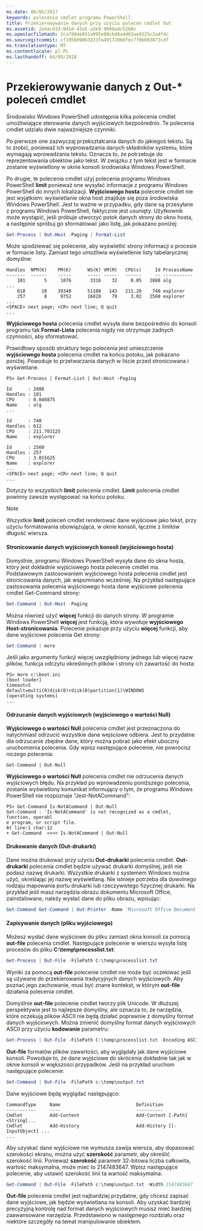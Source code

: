 ```yaml
---
ms.date: 06/05/2017
keywords: polecenia cmdlet programu PowerShell
title: Przekierowywanie danych przy użyciu poleceń cmdlet Out
ms.assetid: 2a4acd33-041d-43a5-a3e9-9608a4c52b0c
ms.openlocfilehash: 3ca7984e831a995e80cbd8a4d83ae9225c2a4f4c
ms.sourcegitcommit: cf195b090b3223fa4917206dfec7f0b603873cdf
ms.translationtype: MT
ms.contentlocale: pl-PL
ms.lasthandoff: 04/09/2018
---
```

# <a name="redirecting-data-with-out--cmdlets"></a>Przekierowywanie danych z Out-* poleceń cmdlet

Środowisko Windows PowerShell udostępnia kilka polecenia cmdlet umożliwiające sterowanie danych wyjściowych bezpośrednio. Te polecenia cmdlet udziału dwie najważniejsze czynniki.

Po pierwsze one zazwyczaj przekształcania danych do jakiegoś tekstu. Są to zrobić, ponieważ ich wyprowadzania danych składników systemu, które wymagają wprowadzania tekstu. Oznacza to, że potrzebuje do reprezentowania obiektów jako tekst. W związku z tym tekst jest w formacie zostanie wyświetlony w oknie konsoli środowiska Windows PowerShell.

Po drugie, te polecenia cmdlet użyj polecenia programu Windows PowerShell **limit** ponieważ one wysyłać informacje z programu Windows PowerShell do innych lokalizacji. **Wyjściowego hosta** polecenie cmdlet nie jest wyjątkiem: wyświetlanie okna host znajduje się poza środowiska Windows PowerShell. Jest to ważne w przypadku, gdy dane są przesyłane z programu Windows PowerShell, faktycznie jest usunięty. Użytkownik może wystąpić, jeśli próbuje utworzyć potok danych strony do okno hosta, a następnie spróbuj go sformatować jako listę, jak pokazano poniżej:

```powershell
Get-Process | Out-Host -Paging | Format-List
```

Może spodziewać się polecenie, aby wyświetlić strony informacji o procesie w formacie listy. Zamiast tego umożliwia wyświetlenie listy tabelarycznej domyślne:

```output
Handles  NPM(K)    PM(K)      WS(K) VM(M)   CPU(s)     Id ProcessName
-------  ------    -----      ----- -----   ------     -- -----------
    101       5     1076       3316    32     0.05   2888 alg
...
    618      18    39348      51108   143   211.20    740 explorer
    257       8     9752      16828    79     3.02   2560 explorer
...
<SPACE> next page; <CR> next line; Q quit
...
```

**Wyjściowego hosta** polecenia cmdlet wysyła dane bezpośrednio do konsoli programu tak **Format-Lista** polecenia nigdy nie otrzymuje żadnych czynności, aby sformatować.

Prawidłowy sposób struktury tego polecenia jest umieszczenie **wyjściowego hosta** polecenia cmdlet na końcu potoku, jak pokazano poniżej. Powoduje to przetwarzania danych w liście przed stronicowana i wyświetlane.

```
PS> Get-Process | Format-List | Out-Host -Paging

Id      : 2888
Handles : 101
CPU     : 0.046875
Name    : alg
...

Id      : 740
Handles : 612
CPU     : 211.703125
Name    : explorer

Id      : 2560
Handles : 257
CPU     : 3.015625
Name    : explorer
...
<SPACE> next page; <CR> next line; Q quit
...
```

Dotyczy to wszystkich **limit** polecenia cmdlet. **Limit** polecenia cmdlet powinny zawsze występować na końcu potoku.

> [!NOTE]
> Wszystkie **limit** poleceń cmdlet renderować dane wyjściowe jako tekst, przy użyciu formatowania obowiązująca, w oknie konsoli, łącznie z limitów długość wiersza.

#### <a name="paging-console-output-out-host"></a>Stronicowanie danych wyjściowych konsoli (wyjściowego hosta)

Domyślnie, programu Windows PowerShell wysyła dane do okna hosta, który jest dokładnie wyjściowego hosta polecenie cmdlet ma. Podstawowym zastosowaniem wyjściowego hosta polecenia cmdlet jest stronicowania danych, jak wspomniano wcześniej. Na przykład następujące zastosowania polecenia wyjściowego hosta dane wyjściowe polecenia cmdlet Get-Command strony:

```powershell
Get-Command | Out-Host -Paging
```

Można również użyć **więcej** funkcji do danych strony. W programie Windows PowerShell **więcej** jest funkcją, która wywołuje **wyjściowego Host-stronicowania**. Polecenie pokazuje przy użyciu **więcej** funkcji, aby dane wyjściowe polecenia Get strony:

```powershell
Get-Command | more
```

Jeśli jako argumenty funkcji więcej uwzględniony jednego lub więcej nazw plików, funkcja odczytu określonych plików i strony ich zawartość do hosta:

```
PS> more c:\boot.ini
[boot loader]
timeout=5
default=multi(0)disk(0)rdisk(0)partition(1)\WINDOWS
[operating systems]
...
```

#### <a name="discarding-output-out-null"></a>Odrzucanie danych wyjściowych (wyjściowego o wartości Null)

**Wyjściowego o wartości Null** polecenia cmdlet jest przeznaczona do natychmiast odrzucić wszystkie dane wejściowe odbiera. Jest to przydatne dla odrzucanie zbędne dane, który można pobrać jako efekt uboczny uruchomienia polecenia. Gdy wpisz następujące polecenie, nie powrócisz niczego polecenia:

```powreshell
Get-Command | Out-Null
```

**Wyjściowego o wartości Null** polecenia cmdlet nie odrzucenia danych wyjściowych błędu. Na przykład po wprowadzeniu poniższego polecenia, zostanie wyświetlony komunikat informujący o tym, że programu Windows PowerShell nie rozpoznaje "Jest-NotACommand":

```
PS> Get-Command Is-NotACommand | Out-Null
Get-Command : 'Is-NotACommand' is not recognized as a cmdlet, function, operabl
e program, or script file.
At line:1 char:12
+ Get-Command  <<<< Is-NotACommand | Out-Null
```

#### <a name="printing-data-out-printer"></a>Drukowanie danych (Out-drukarki)

Dane można drukować przy użyciu **Out-drukarki** polecenia cmdlet. **Out-drukarki** polecenia cmdlet będzie używać drukarki domyślnej, jeśli nie podasz nazwę drukarki. Wszystkie drukarki z systemem Windows można użyć, określając jej nazwę wyświetlaną. Nie istnieje potrzeba dla dowolnego rodzaju mapowania portu drukarki lub rzeczywistego fizycznej drukarki. Na przykład jeśli masz narzędzia obrazu dokumentu Microsoft Office, zainstalowane, należy wysłać dane do pliku obrazu, wpisując:

```powershell
Get-Command Get-Command | Out-Printer -Name 'Microsoft Office Document Image Writer'
```

#### <a name="saving-data-out-file"></a>Zapisywanie danych (pliku wyjściowego)

Możesz wysłać dane wyjściowe do pliku zamiast okna konsoli za pomocą **out-file** polecenia cmdlet. Następujące polecenie w wierszu wysyła listę procesów do pliku **C:\\temp\\processlist.txt**:

```powershell
Get-Process | Out-File -FilePath C:\temp\processlist.txt
```

Wyniki za pomocą **out-file** polecenie cmdlet nie może być oczekiwać jeśli są używane do przekierowania tradycyjnych danych wyjściowych. Aby poznać jego zachowanie, musi być znane kontekst, w którym **out-file** działania polecenia cmdlet.

Domyślnie **out-file** polecenie cmdlet tworzy plik Unicode. W dłuższej perspektywie jest to najlepsze domyślny, ale oznacza to, że narzędzia, które oczekują plików ASCII nie będą działać poprawnie z domyślny format danych wyjściowych. Można zmienić domyślny format danych wyjściowych ASCII przy użyciu **kodowanie** parametru:

```powershell
Get-Process | Out-File -FilePath C:\temp\processlist.txt -Encoding ASCII
```

**Out-file** formatów plików zawartości, aby wyglądały jak dane wyjściowe konsoli. Powoduje to, że dane wyjściowe do skrócenia dokładnie tak jak w oknie konsoli w większości przypadków. Jeśli na przykład uruchom następujące polecenie:

```powershell
Get-Command | Out-File -FilePath c:\temp\output.txt
```

Dane wyjściowe będą wyglądać następująco:

```output
CommandType     Name                            Definition
-----------     ----                            ----------
Cmdlet          Add-Content                     Add-Content [-Path] <String[...
Cmdlet          Add-History                     Add-History [[-InputObject] ...
...
```

Aby uzyskać dane wyjściowe nie wymusza zawija wiersza, aby dopasować szerokości ekranu, można użyć **szerokość** parametr, aby określić szerokość linii. Ponieważ **szerokość** parametr 32-bitowa liczba całkowita, wartość maksymalna, może mieć to 2147483647. Wpisz następujące polecenie, aby ustawić szerokość linii ta wartość maksymalna:

```powershell
Get-Command | Out-File -FilePath c:\temp\output.txt -Width 2147483647
```

**Out-file** polecenia cmdlet jest najbardziej przydatne, gdy chcesz zapisać dane wyjściowe, jak będzie wyświetlana na konsoli. Aby uzyskać bardziej precyzyjną kontrolę nad format danych wyjściowych musisz mieć bardziej zaawansowane narzędzia. Przedstawiono w następnego rozdziału oraz niektóre szczegóły na temat manipulowanie obiektem.